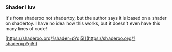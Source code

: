 ### Shader I luv
It's from shaderoo not shadertoy, but the author says it is based on a shader on shadertoy.
I have no idea how this works, but it doesn't even have this many lines of code!

[https://shaderoo.org/?shader=pYgi5I](https://shaderoo.org/?shader=pYgi5I)